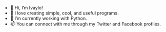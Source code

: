 - 👋 Hi, I’m Ivaylo!
- 👀 I love creating simple, cool, and useful programs.
- 🌱 I’m currently working with Python.
- 📫 You can connect with me through my Twitter and Facebook profiles.

<!---
iavasilev/home is a ✨ special ✨ repository because its `README.md` (this file) appears on your GitHub profile.
You can click the Preview link to take a look at your changes.

- 💞️ I’m looking to collaborate on interesting projects, share ideas, and of course learn new stuff.

--->
